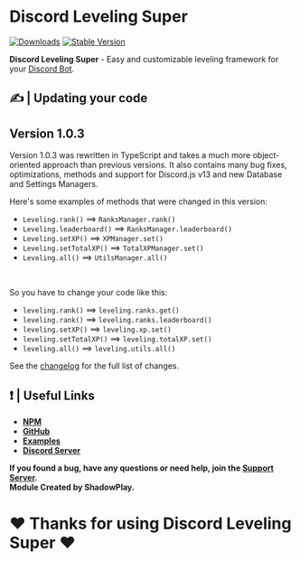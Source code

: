 # Discord Leveling Super

[![Downloads](https://img.shields.io/npm/dt/discord-leveling-super?style=for-the-badge)](https://www.npmjs.com/package/discord-leveling-super)
[![Stable Version](https://img.shields.io/npm/v/discord-leveling-super?style=for-the-badge)](https://www.npmjs.com/package/discord-leveling-super)

<b>Discord Leveling Super</b> - Easy and customizable leveling framework for your [Discord Bot](https://discord.js.org/#/).

## ✍ | Updating your code

## Version 1.0.3
Version 1.0.3 was rewritten in TypeScript and takes a much more object-oriented approach than previous versions. It also contains many bug fixes, optimizations, methods and support for Discord.js v13 and new Database and Settings Managers.

Here's some examples of methods that were changed in this version:
- `Leveling.rank()` ==> `RanksManager.rank()`
- `Leveling.leaderboard()` ==> `RanksManager.leaderboard()`
- `Leveling.setXP()` ==> `XPManager.set()`
- `Leveling.setTotalXP()` ==> `TotalXPManager.set()`
- `Leveling.all()` ==> `UtilsManager.all()`
<br>

So you have to change your code like this:
- `leveling.rank()` ==> `leveling.ranks.get()`
- `leveling.rank()` ==> `leveling.ranks.leaderboard()`
- `leveling.setXP()` ==> `leveling.xp.set()`
- `leveling.setTotalXP()` ==> `leveling.totalXP.set()`
- `leveling.all()` ==> `leveling.utils.all()`

See the [changelog](https://dls-docs.tk/#/docs/main/stable/general/changelog) for the full list of changes.

## ❗ | Useful Links
<ul>
<li><b><a href = "https://www.npmjs.com/package/discord-leveling-super">NPM</a></b></li>
<li><b><a href = "https://github.com/shadowplay1/discord-leveling-super">GitHub</a></b></li>
<li><b><a href = "https://github.com/shadowplay1/discord-leveling-super/tree/main/examples">Examples</a></b></li>
<li><b><a href = "https://discord.gg/4pWKq8vUnb">Discord Server</a></b></li>
</ul>
<b>If you found a bug, have any questions or need help, join the <a href = "https://discord.gg/4pWKq8vUnb">Support Server</a>.</b>
<br>
<b>Module Created by ShadowPlay.</b>

# ❤️ Thanks for using Discord Leveling Super ❤️